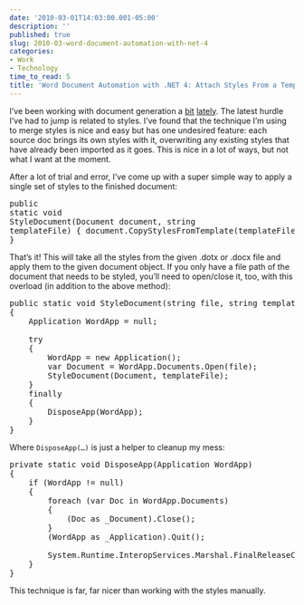 ```yaml
---
date: '2010-03-01T14:03:00.001-05:00'
description: ''
published: true
slug: 2010-03-word-document-automation-with-net-4
categories:
- Work
- Technology
time_to_read: 5
title: 'Word Document Automation with .NET 4: Attach Styles From a Template'
---
```



I’ve been working with document generation a [bit](../2010/2010-02-word-document-automation-with-net-4.html) [lately](../2010/2010-02-word-document-automation-with-net-4_27.html). The latest hurdle I’ve had to jump is related to styles. I’ve found that the technique I’m using to merge styles is nice and easy but has one undesired feature: each source doc brings its own styles with it, overwriting any existing styles that have already been imported as it goes. This is nice in a lot of ways, but not what I want at the moment.

After a lot of trial and error, I’ve come up with a super simple way to apply a single set of styles to the finished document:  <pre class="csharpcode"><span class="kwrd">public</span> <span class="kwrd">static</span> <span class="kwrd">void</span> StyleDocument(Document document, <span class="kwrd">string</span> templateFile)
{
    document.CopyStylesFromTemplate(templateFile);
}</pre>


That’s it! This will take all the styles from the given .dotx or .docx file and apply them to the given document object. If you only have a file path of the document that needs to be styled, you’ll need to open/close it, too, with this overload (in addition to the above method):

<pre class="csharpcode"><span class="kwrd">public</span> <span class="kwrd">static</span> <span class="kwrd">void</span> StyleDocument(<span class="kwrd">string</span> file, <span class="kwrd">string</span> templateFile)
{
    Application WordApp = <span class="kwrd">null</span>;

    <span class="kwrd">try</span>
    {
        WordApp = <span class="kwrd">new</span> Application();
        var Document = WordApp.Documents.Open(file);
        StyleDocument(Document, templateFile);
    }
    <span class="kwrd">finally</span>
    {
        DisposeApp(WordApp);
    }
}</pre>


Where <code class="csharpcode">DisposeApp(…)</code> is just a helper to cleanup my mess:

<pre class="csharpcode"><span class="kwrd">private</span> <span class="kwrd">static</span> <span class="kwrd">void</span> DisposeApp(Application WordApp)
{
    <span class="kwrd">if</span> (WordApp != <span class="kwrd">null</span>)
    {
        <span class="kwrd">foreach</span> (var Doc <span class="kwrd">in</span> WordApp.Documents)
        {
            (Doc <span class="kwrd">as</span> _Document).Close();
        }
        (WordApp <span class="kwrd">as</span> _Application).Quit();

        System.Runtime.InteropServices.Marshal.FinalReleaseComObject(WordApp);
    }
}</pre>


This technique is far, far nicer than working with the styles manually.